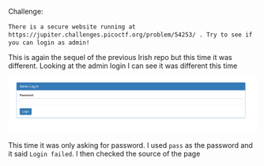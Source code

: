 Challenge:
```
There is a secure website running at https://jupiter.challenges.picoctf.org/problem/54253/ . Try to see if you can login as admin!
```
This is again the sequel of the previous Irish repo but this time it was different. Looking at the admin login I can see it was different this time

<img src="1.PNG" />

This time it was only asking for password. I used ```pass``` as the password and it said ```Login failed```. I then checked the source of the page
